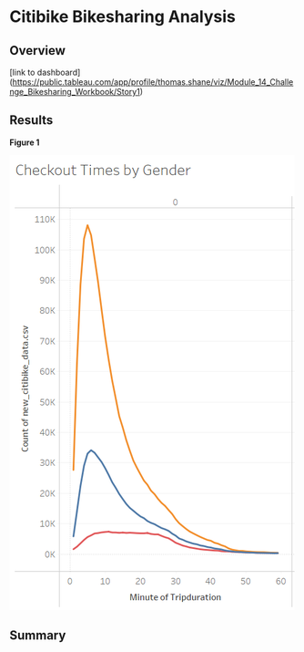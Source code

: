 # Citibike Bikesharing Analysis

## Overview

[link to dashboard] (https://public.tableau.com/app/profile/thomas.shane/viz/Module_14_Challenge_Bikesharing_Workbook/Story1)


## Results

**Figure 1**

![CheckoutTimesbyGender](CheckoutTimesbyGender.png)


## Summary

